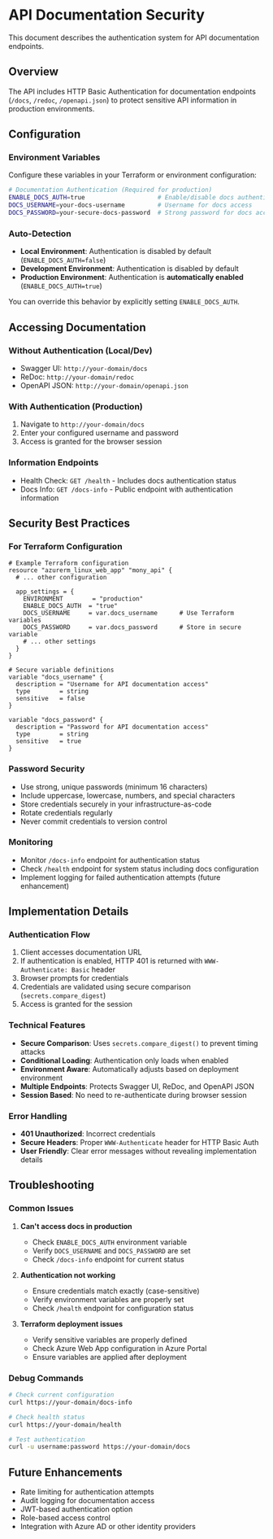 # API Documentation Security

This document describes the authentication system for API documentation endpoints.

## Overview

The API includes HTTP Basic Authentication for documentation endpoints (`/docs`, `/redoc`, `/openapi.json`) to protect sensitive API information in production environments.

## Configuration

### Environment Variables

Configure these variables in your Terraform or environment configuration:

```bash
# Documentation Authentication (Required for production)
ENABLE_DOCS_AUTH=true                    # Enable/disable docs authentication
DOCS_USERNAME=your-docs-username         # Username for docs access
DOCS_PASSWORD=your-secure-docs-password  # Strong password for docs access
```

### Auto-Detection

- **Local Environment**: Authentication is disabled by default (`ENABLE_DOCS_AUTH=false`)
- **Development Environment**: Authentication is disabled by default
- **Production Environment**: Authentication is **automatically enabled** (`ENABLE_DOCS_AUTH=true`)

You can override this behavior by explicitly setting `ENABLE_DOCS_AUTH`.

## Accessing Documentation

### Without Authentication (Local/Dev)
- Swagger UI: `http://your-domain/docs`
- ReDoc: `http://your-domain/redoc`
- OpenAPI JSON: `http://your-domain/openapi.json`

### With Authentication (Production)
1. Navigate to `http://your-domain/docs`
2. Enter your configured username and password
3. Access is granted for the browser session

### Information Endpoints
- Health Check: `GET /health` - Includes docs authentication status
- Docs Info: `GET /docs-info` - Public endpoint with authentication information

## Security Best Practices

### For Terraform Configuration

```hcl
# Example Terraform configuration
resource "azurerm_linux_web_app" "mony_api" {
  # ... other configuration

  app_settings = {
    ENVIRONMENT        = "production"
    ENABLE_DOCS_AUTH  = "true"
    DOCS_USERNAME     = var.docs_username      # Use Terraform variables
    DOCS_PASSWORD     = var.docs_password      # Store in secure variable
    # ... other settings
  }
}

# Secure variable definitions
variable "docs_username" {
  description = "Username for API documentation access"
  type        = string
  sensitive   = false
}

variable "docs_password" {
  description = "Password for API documentation access"
  type        = string
  sensitive   = true
}
```

### Password Security
- Use strong, unique passwords (minimum 16 characters)
- Include uppercase, lowercase, numbers, and special characters
- Store credentials securely in your infrastructure-as-code
- Rotate credentials regularly
- Never commit credentials to version control

### Monitoring
- Monitor `/docs-info` endpoint for authentication status
- Check `/health` endpoint for system status including docs configuration
- Implement logging for failed authentication attempts (future enhancement)

## Implementation Details

### Authentication Flow
1. Client accesses documentation URL
2. If authentication is enabled, HTTP 401 is returned with `WWW-Authenticate: Basic` header
3. Browser prompts for credentials
4. Credentials are validated using secure comparison (`secrets.compare_digest`)
5. Access is granted for the session

### Technical Features
- **Secure Comparison**: Uses `secrets.compare_digest()` to prevent timing attacks
- **Conditional Loading**: Authentication only loads when enabled
- **Environment Aware**: Automatically adjusts based on deployment environment
- **Multiple Endpoints**: Protects Swagger UI, ReDoc, and OpenAPI JSON
- **Session Based**: No need to re-authenticate during browser session

### Error Handling
- **401 Unauthorized**: Incorrect credentials
- **Secure Headers**: Proper `WWW-Authenticate` header for HTTP Basic Auth
- **User Friendly**: Clear error messages without revealing implementation details

## Troubleshooting

### Common Issues

1. **Can't access docs in production**
   - Check `ENABLE_DOCS_AUTH` environment variable
   - Verify `DOCS_USERNAME` and `DOCS_PASSWORD` are set
   - Check `/docs-info` endpoint for current status

2. **Authentication not working**
   - Ensure credentials match exactly (case-sensitive)
   - Verify environment variables are properly set
   - Check `/health` endpoint for configuration status

3. **Terraform deployment issues**
   - Verify sensitive variables are properly defined
   - Check Azure Web App configuration in Azure Portal
   - Ensure variables are applied after deployment

### Debug Commands

```bash
# Check current configuration
curl https://your-domain/docs-info

# Check health status
curl https://your-domain/health

# Test authentication
curl -u username:password https://your-domain/docs
```

## Future Enhancements

- Rate limiting for authentication attempts
- Audit logging for documentation access
- JWT-based authentication option
- Role-based access control
- Integration with Azure AD or other identity providers
